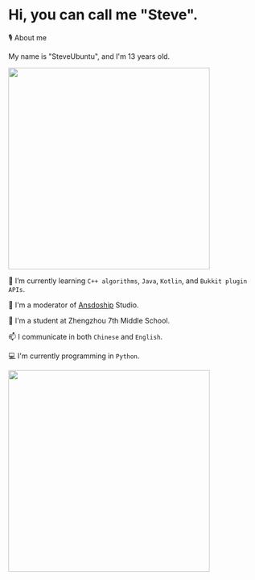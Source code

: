 # Hi, you can call me "Steve".

🎙️ About me

My name is "SteveUbuntu", and I'm 13 years old.

<img src="https://github-readme-stats.vercel.app/api?username=stevesuk0&count_private=true&show_icons=true&theme=radical" width="400"/>

🌱 I’m currently learning `C++ algorithms`, `Java`, `Kotlin`, and `Bukkit plugin APIs`.

👯 I'm a moderator of [Ansdoship](https://github.com/Ansdoship) Studio.

🔭 I'm a student at Zhengzhou 7th Middle School.

📫 I communicate in both `Chinese` and `English`.

💻 I'm currently programming in `Python`.

<img src="https://github-readme-stats.vercel.app/api/top-langs/?username=Stevesuk0&theme=radical" width="400"/>
